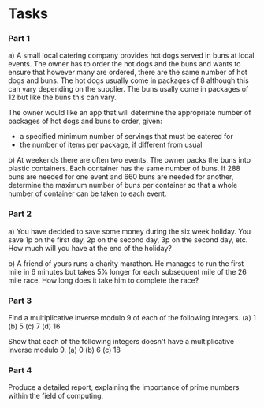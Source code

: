 # Tasks

### Part 1
  a) A small local catering company provides hot dogs served in buns at local events. The owner has to order the hot dogs and the buns and wants to ensure that however many are ordered, there are the same number of hot dogs and buns.
  The hot dogs usually come in packages of 8 although this can vary depending on the supplier.
  The buns usally come in packages of 12 but like the buns this can vary.
  
  The owner would like an app that will determine the appropriate number of packages of hot dogs and buns to order, given:
  - a specified minimum number of servings that must be catered for
  - the number of items per package, if different from usual
  
  b) At weekends there are often two events. The owner packs the buns into plastic containers. Each container has the same number of buns. If 288 buns are needed for one event and 660 buns are needed for another, determine the maximum number of buns per container so that a whole number of container can be taken to each event.
  
### Part 2
  a) You have decided to save some money during the six week holiday. You save 1p on the first day, 2p on the second day, 3p on the second day, etc. How much will you have at the end of the holiday?
  
  b) A friend of yours runs a charity marathon. He manages to run the first mile in 6 minutes but takes 5% longer for each subsequent mile of the 26 mile race. How long does it take him to complete the race? 

### Part 3
  Find a multiplicative inverse modulo 9 of each of the following integers.
    (a) 1
    (b) 5
    (c) 7
    (d) 16

  Show that each of the following integers doesn't have a multiplicative inverse modulo 9. 
    (a) 0
    (b) 6
    (c) 18
    
### Part 4
  Produce a detailed report, explaining the importance of prime numbers within the field of computing.
  
